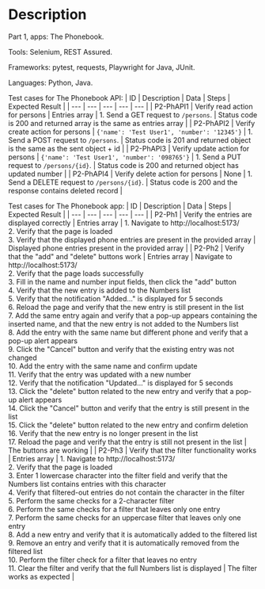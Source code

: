 # Description

Part 1, apps: The Phonebook.

Tools: Selenium, REST Assured.

Frameworks: pytest, requests, Playwright for Java, JUnit.

Languages: Python, Java.

Test cases for The Phonebook API:
| ID | Description | Data | Steps | Expected Result |
| --- | --- | --- | --- | --- |
| P2-PhAPI1 | Verify read action for persons | Entries array | 1. Send a GET request to `/persons`. | Status code is 200 and returned array is the same as entries array |
| P2-PhAPI2 | Verify create action for persons | `{'name': 'Test User1', 'number': '12345'}` | 1. Send a POST request to `/persons`. | Status code is 201 and returned object is the same as the sent object + id |
| P2-PhAPI3 | Verify update action for persons | `{'name': 'Test User1', 'number': '098765'}` | 1. Send a PUT request to `/persons/{id}`. | Status code is 200 and returned object has updated number |
| P2-PhAPI4 | Verify delete action for persons | None | 1. Send a DELETE request to `/persons/{id}`. | Status code is 200 and the response contains deleted record |

Test cases for The Phonebook app:
| ID | Description | Data | Steps | Expected Result |
| --- | --- | --- | --- | --- |
| P2-Ph1 | Verify the entries are displayed correctly | Entries array | 1. Navigate to http://localhost:5173/ <br/>2. Verify that the page is loaded <br/>3. Verify that the displayed phone entries are present in the provided array | Displayed phone entries present in the provided array |
| P2-Ph2 | Verify that the "add" and "delete" buttons work | Entries array | Navigate to http://localhost:5173/ <br/>2. Verify that the page loads successfully <br/>3. Fill in the name and number input fields, then click the "add" button <br/>4. Verify that the new entry is added to the Numbers list <br/>5. Verify that the notification "Added..." is displayed for 5 seconds <br/>6. Reload the page and verify that the new entry is still present in the list <br/>7. Add the same entry again and verify that a pop-up appears containing the inserted name, and that the new entry is not added to the Numbers list <br/>8. Add the entry with the same name but different phone and verify that a pop-up alert appears <br/>9. Click the "Cancel" button and verify that the existing entry was not changed <br/>10. Add the entry with the same name and confirm update <br/>11. Verify that the entry  was updated with a new number <br/>12. Verify that the notification "Updated..." is displayed for 5 seconds <br/>13. Click the "delete" button related to the new entry and verify that a pop-up alert appears <br/>14. Click the "Cancel" button and verify that the entry is still present in the list <br/>15. Click the "delete" button related to the new entry and confirm deletion <br/>16. Verify that the new entry is no longer present in the list <br/>17. Reload the page and verify that the entry is still not present in the list | The buttons are working |
| P2-Ph3 | Verify that the filter functionality works | Entries array | 1. Navigate to http://localhost:5173/ <br/>2. Verify that the page is loaded <br/>3. Enter 1 lowercase character into the filter field and verify that the Numbers list contains entries with this character <br/>4. Verify that filtered-out entries do not contain the character in the filter <br/>5. Perform the same checks for a 2-character filter <br/>6. Perform the same checks for a filter that leaves only one entry <br/>7. Perform the same checks for an uppercase filter that leaves only one entry <br/>8. Add a new entry and verify that it is automatically added to the filtered list <br/>9. Remove an entry and verify that it is automatically removed from the filtered list <br/>10. Perform the filter check for a filter that leaves no entry <br/>11. Clear the filter and verify that the full Numbers list is displayed | The filter works as expected |
